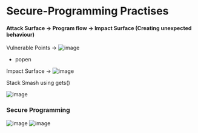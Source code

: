 # Secure-Programming Practises
#### Attack Surface -> Program flow -> Impact Surface (Creating unexpected behaviour)
Vulnerable Points -> ![image](https://user-images.githubusercontent.com/12431831/72469047-9b9cf180-3804-11ea-836f-b15e35578a19.png)
* popen

Impact Surface -> ![image](https://user-images.githubusercontent.com/12431831/72469235-064e2d00-3805-11ea-856e-720824518e77.png)

Stack Smash using gets()

![image](https://user-images.githubusercontent.com/12431831/72469701-fbe06300-3805-11ea-838f-e3019dbdd62f.png)

### Secure Programming
![image](https://user-images.githubusercontent.com/12431831/72470036-46fa7600-3806-11ea-8477-5bf9f043e11b.png)
![image](https://user-images.githubusercontent.com/12431831/72471095-fb48cc00-3807-11ea-944e-1ddbc8ae79a8.png)
